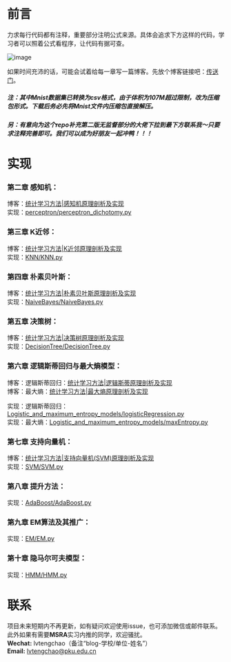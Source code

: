 前言
====

力求每行代码都有注释，重要部分注明公式来源。具体会追求下方这样的代码，学习者可以照着公式看程序，让代码有据可查。

![image](https://github.com/Dod-o/Statistical-Learning-Method_Code/blob/master/CodePic.png)

    
如果时间充沛的话，可能会试着给每一章写一篇博客。先放个博客链接吧：[传送门](http://www.pkudodo.com/)。    

##### 注：其中Mnist数据集已转换为csv格式，由于体积为107M超过限制，改为压缩包形式。下载后务必先将Mnist文件内压缩包直接解压。   
##### 另：有意向为这个repo补充第二版无监督部分的大佬下拉到最下方联系我～只要求注释完善即可。我们可以成为好朋友一起冲鸭！！！
       
       
实现
======

### 第二章 感知机：
博客：[统计学习方法|感知机原理剖析及实现](http://www.pkudodo.com/2018/11/18/1-4/)      
实现：[perceptron/perceptron_dichotomy.py](https://github.com/Dod-o/Statistical-Learning-Method_Code/blob/master/perceptron/perceptron_dichotomy.py)
      
### 第三章 K近邻：
博客：[统计学习方法|K近邻原理剖析及实现](http://www.pkudodo.com/2018/11/19/1-2/)      
实现：[KNN/KNN.py](https://github.com/Dod-o/Statistical-Learning-Method_Code/blob/master/KNN/KNN.py)
      
### 第四章 朴素贝叶斯：
博客：[统计学习方法|朴素贝叶斯原理剖析及实现](http://www.pkudodo.com/2018/11/21/1-3/)      
实现：[NaiveBayes/NaiveBayes.py](https://github.com/Dod-o/Statistical-Learning-Method_Code/blob/master/NaiveBayes/NaiveBayes.py)    
      
### 第五章 决策树：
博客：[统计学习方法|决策树原理剖析及实现](http://www.pkudodo.com/2018/11/30/1-5/)      
实现：[DecisionTree/DecisionTree.py](https://github.com/Dod-o/Statistical-Learning-Method_Code/blob/master/DecisionTree/DecisionTree.py)    
      
### 第六章 逻辑斯蒂回归与最大熵模型：       
博客：逻辑斯蒂回归：[统计学习方法|逻辑斯蒂原理剖析及实现](http://www.pkudodo.com/2018/12/03/1-6/)        
博客：最大熵：[统计学习方法|最大熵原理剖析及实现](http://www.pkudodo.com/2018/12/05/1-7/)        

实现：逻辑斯蒂回归：[Logistic_and_maximum_entropy_models/logisticRegression.py](https://github.com/Dod-o/Statistical-Learning-Method_Code/blob/master/Logistic_and_maximum_entropy_models/logisticRegression.py)    
实现：最大熵：[Logistic_and_maximum_entropy_models/maxEntropy.py](https://github.com/Dod-o/Statistical-Learning-Method_Code/blob/master/Logistic_and_maximum_entropy_models/maxEntropy.py)       
      
### 第七章 支持向量机：    
博客：[统计学习方法|支持向量机(SVM)原理剖析及实现](http://www.pkudodo.com/2018/12/16/1-8/)      
实现：[SVM/SVM.py](https://github.com/Dod-o/Statistical-Learning-Method_Code/blob/master/SVM/SVM.py)    
      
### 第八章 提升方法：
实现：[AdaBoost/AdaBoost.py](https://github.com/Dod-o/Statistical-Learning-Method_Code/blob/master/AdaBoost/AdaBoost.py)    
      
### 第九章 EM算法及其推广：
实现：[EM/EM.py](https://github.com/Dod-o/Statistical-Learning-Method_Code/blob/master/EM/EM.py)    
      
### 第十章 隐马尔可夫模型：
实现：[HMM/HMM.py](https://github.com/Dod-o/Statistical-Learning-Method_Code/blob/master/HMM/HMM.py)    

       
       
联系
======
项目未来短期内不再更新，如有疑问欢迎使用issue，也可添加微信或邮件联系。      
此外如果有需要**MSRA**实习内推的同学，欢迎骚扰。             
**Wechat:** lvtengchao（备注“blog-学校/单位-姓名”）      
**Email:** lvtengchao@pku.edu.cn      
      

